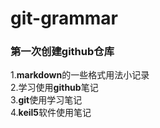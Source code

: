 # git-grammar
### 第一次创建github仓库<br>
1.**markdown**的一些格式用法小记录<br>
2.学习使用**github**笔记<br>
3.**git**使用学习笔记<br>
4.**keil5**软件使用笔记<br>
